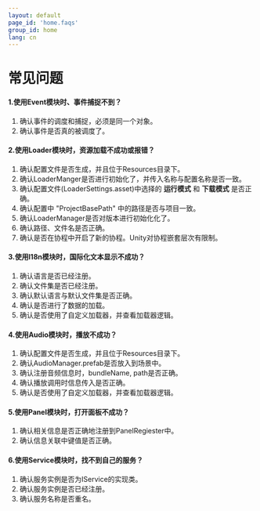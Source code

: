 ```yaml
---
layout: default
page_id: 'home.faqs'
group_id: home
lang: cn
---
```


# 常见问题

#### 1.使用Event模块时、事件捕捉不到？
  1. 确认事件的调度和捕捉，必须是同一个对象。
  2. 确认事件是否真的被调度了。

#### 2.使用Loader模块时，资源加载不成功或报错？
  1. 确认配置文件是否生成，并且位于Resources目录下。
  2. 确认LoaderManger是否进行初始化了，并传入名称与配置名称是否一致。
  3. 确认配置文件(LoaderSettings.asset)中选择的 **运行模式** 和 **下载模式** 是否正确。
  4. 确认配置中 "ProjectBasePath" 中的路径是否与项目一致。
  5. 确认LoaderManager是否对版本进行初始化化了。
  6. 确认路径、文件名是否正确。
  7. 确认是否在协程中开启了新的协程。Unity对协程嵌套层次有限制。 

#### 3.使用I18n模块时，国际化文本显示不成功？
  1. 确认语言是否已经注册。
  2. 确认文件集是否已经注册。
  3. 确认默认语言与默认文件集是否正确。
  4. 确认是否进行了数据的加载。
  5. 确认是否使用了自定义加载器，并查看加载器逻辑。

#### 4.使用Audio模块时，播放不成功？
  1. 确认配置文件是否生成，并且位于Resources目录下。
  2. 确认AudioManager.prefab是否放入到场景中。
  3. 确认注册音频信息时，bundleName, path是否正确。
  4. 确认播放调用时信息传入是否正确。
  5. 确认是否使用了自定义加载器，并查看加载器逻辑。

#### 5.使用Panel模块时，打开面板不成功？
  1. 确认相关信息是否正确地注册到PanelRegiester中。
  2. 确认信息关联中键值是否正确。

#### 6.使用Service模块时，找不到自己的服务？
  1. 确认服务实例是否为IService的实现类。
  2. 确认服务实例是否已经注册。
  2. 确认服务名称是否重名。 
